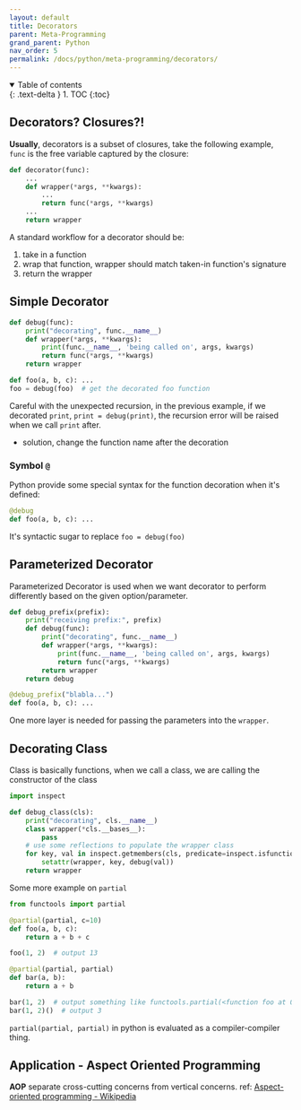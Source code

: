 ```yaml
---
layout: default
title: Decorators
parent: Meta-Programming
grand_parent: Python
nav_order: 5
permalink: /docs/python/meta-programming/decorators/
---
```


<details open markdown="block">
  <summary>
    Table of contents
  </summary>
  {: .text-delta }
1. TOC
{:toc}
</details>

## Decorators? Closures?!

**Usually**, decorators is a subset of closures, take the following example, `func` is the free variable captured by the closure:

```python
def decorator(func):
    ...
    def wrapper(*args, **kwargs):
        ...
        return func(*args, **kwargs)
    ...
    return wrapper
```

A standard workflow for a decorator should be:

1. take in a function
2. wrap that function, wrapper should match taken-in function's signature
3. return the wrapper

## Simple Decorator

```python
def debug(func):
    print("decorating", func.__name__)
    def wrapper(*args, **kwargs):
        print(func.__name__, 'being called on', args, kwargs)
        return func(*args, **kwargs)
    return wrapper

def foo(a, b, c): ...
foo = debug(foo)  # get the decorated foo function
```

Careful with the unexpected recursion, in the previous example, if we decorated `print`, `print = debug(print)`, the recursion error will be raised when we call `print` after.

- solution, change the function name after the decoration

### Symbol `@`

Python provide some special syntax for the function decoration when it's defined:

```python
@debug
def foo(a, b, c): ...
```

It's syntactic sugar to replace `foo = debug(foo)`

## Parameterized Decorator

Parameterized Decorator is used when we want decorator to perform differently based on the given option/parameter.

```python
def debug_prefix(prefix):
    print("receiving prefix:", prefix)
    def debug(func):
        print("decorating", func.__name__)
        def wrapper(*args, **kwargs):
            print(func.__name__, 'being called on', args, kwargs)
            return func(*args, **kwargs)
        return wrapper
    return debug

@debug_prefix("blabla...")
def foo(a, b, c): ...
```

One more layer is needed for passing the parameters into the `wrapper`.

## Decorating Class

Class is basically functions, when we call a class, we are calling the constructor of the class

```python
import inspect

def debug_class(cls):
    print("decorating", cls.__name__)
    class wrapper(*cls.__bases__):
        pass
    # use some reflections to populate the wrapper class
    for key, val in inspect.getmembers(cls, predicate=inspect.isfunction):
        setattr(wrapper, key, debug(val))
    return wrapper
```

Some more example on `partial`

```python
from functools import partial

@partial(partial, c=10)
def foo(a, b, c):
    return a + b + c

foo(1, 2)  # output 13

@partial(partial, partial)
def bar(a, b):
    return a + b

bar(1, 2)  # output something like functools.partial(<function foo at 0x000001C8B26D2A60>, 1, 2)
bar(1, 2)()  # output 3
```

`partial(partial, partial)` in python is evaluated as a compiler-compiler thing. 

## Application - Aspect Oriented Programming

**AOP** separate cross-cutting concerns from vertical concerns. ref: [Aspect-oriented programming - Wikipedia](https://en.wikipedia.org/wiki/Aspect-oriented_programming)

